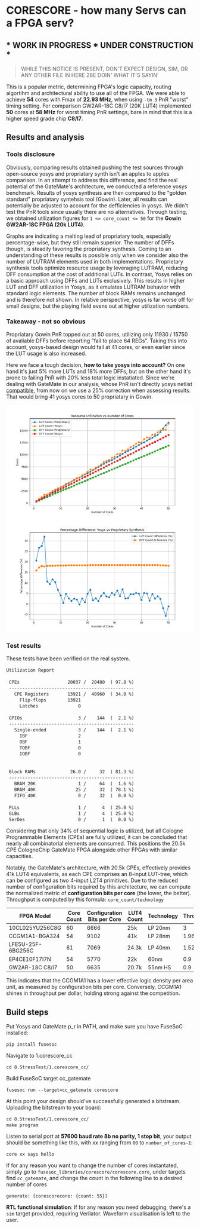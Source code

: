 # CORESCORE - how many Servs can a FPGA serv?
## * WORK IN PROGRESS * UNDER CONSTRUCTION *
> WHILE THIS NOTICE IS PRESENT, DON'T EXPECT DESIGN, SIM, OR ANY OTHER FILE IN HERE 2BE DOIN' WHAT IT'S SAYIN'

This is a popular metric, determining FPGA's logic capacity, routing algortihm and architectural ability to use all of the FPGA. We were able to achieve **54** cores with Fmax of **22.93 MHz**, when using `-tm 3` PnR "worst" timing setting. For comparison GW2AR-18C C8/I7 (20K LUT4) implemented **50** cores at **58 MHz** for worst timing PnR settings, bare in mind that this is a higher speed grade chip **C8/I7**.  

## Results and analysis
### Tools disclosure
Obviously, comparing results obtained pushing the test sources through open-source yosys and propriatary synth isn't an apples to apples comparison. In an attempt to address this difference, and find the real potential of the GateMate's architecture, we conducted a reference yosys benchmark. Results of yosys synthesis are then compared to the "golden standard" propriatary syntehsis tool (Gowin). Later, all results can potentially be adjusted to account for the defficiencies in yosys. We didn't test the PnR tools since usually there are no alternatives. 
Through testing, we obtained utilization figures for `1 <= core_count <= 50` for the **Gowin GW2AR-18C FPGA (20k LUT4)**. 

Graphs are indicating a melting lead of propriatary tools, especially percentage-wise, but they still remain superior. The number of DFFs though, is steadily favoring the propriatary synthesis. Coming to an understanding of these results is possible only when we consider also the number of LUTRAM elements used in both implementations. Proprietary synthesis tools optimize resource usage by leveraging LUTRAM, reducing DFF consumption at the cost of additional LUTs. In contrast, Yosys relies on a basic approach using DFFs and LUTs exclusively. This results in higher LUT and DFF utilization in Yosys, as it emulates LUTRAM behavior with standard logic elements. The number of block RAMs remains unchanged and is therefore not shown. In relative perspective, yosys is far worse off for small designs, but the playing field evens out at higher utilization numbers. 

### Takeaway - not so obvious
Propriatary Gowin PnR topped out at 50 cores, utilizing only <td>11930 / 15750</td> of avaliable DFFs before reporting "fail to place 64 REGs". Taking this into account, yosys-based design would fail at 41 cores, or even earlier since the LUT usage is also increased. 

Here we face a tough decision, **how to take yosys into account?** On one hand it's just 5% more LUTs and 18% more DFFs, but on the other hand it's prone to failing PnR with 20% less total logic instatiated. Since we're dealing with GateMate in our analysis, whose PnR isn't directly yosys netlist [compatible](https://github.com/chili-chips-ba/openCologne/issues/28#issuecomment-2353907213), from now on we use a 25% correction when assessing results. That would bring 41 yosys cores to 50 propriatary in Gowin.

![figure1](absutil.png)
![figure1](relutil.png)
### Test results
These tests have been verified on the real system.
```
Utilization Report

 CPEs                  20037 /  20480  ( 97.8 %)
 -----------------------------------------------
   CPE Registers       13921 /  40960  ( 34.0 %)
     Flip-flops        13921
     Latches               0

 GPIOs                     3 /    144  (  2.1 %)
 -----------------------------------------------
   Single-ended            3 /    144  (  2.1 %)
     IBF                   2
     OBF                   1
     TOBF                  0
     IOBF                  0


 Block RAMs             26.0 /     32  ( 81.3 %)
 -----------------------------------------------
   BRAM_20K                1 /     64  (  1.6 %)
   BRAM_40K               25 /     32  ( 78.1 %)
   FIFO_40K                0 /     32  (  0.0 %)

 PLLs                      1 /      4  ( 25.0 %)
 GLBs                      1 /      4  ( 25.0 %)
 SerDes                    0 /      1  (  0.0 %)
```

Considering that only 34% of sequential logic is utilized, but all Cologne Programmable Elements (CPEs) are fully utilized, it can be concluded that nearly all combinatorial elements are consumed. This positions the 20.5k CPE CologneChip GateMate FPGA alongside other FPGAs with similar capacities. 


Notably, the GateMate's architecture, with 20.5k CPEs, effectively provides 41k LUT4 equivalents, as each CPE comprises an 8-input LUT-tree, which can be configured as two 4-input L2T4 primitives. Due to the reduced number of configuration bits required by this architecture, we can compute the normalized metric of **configuration bits per core** (the lower, the better). Throughput is computed by this formula: `core_count/technology`

| FPGA Model         | Core Count | Configuration Bits per Core | LUT4 Count | Technology | Throughput |
|--------------------|-----------|-----------------------------|------------|------------|-------------|
| 10CL025YU256C8G   | 60        | 6666                        | 25k          | LP 20nm    | 3        |
| CCGM1A1-BGA324    | 54        | 9102                        | 41k        | LP 28nm    |    1.964     |
| LFE5U-25F-6BG256C | 61        | 7069                        | 24.3k      | LP 40nm    | 1.525        |
| EP4CE10F17I7N     | 54        | 5770                        | 22k       | 60nm       | 0.9        |
| GW2AR-18C C8/I7   | 50        | 6635                        | 20.7k       | 55nm HS | 0.9         |


This indicates that the CCGM1A1 has a lower effective logic density per area unit, as measured by configuration bits per core. Conversely, CCGM1A1 shines in throughput per dollar, holding strong against the competition.

## Build steps
Put Yosys and GateMate p_r in PATH, and make sure you have FuseSoC installed:
```
pip install fusesoc
```
Navigate to 1.corescore_cc
```
cd 8.StressTest/1.corescore_cc/
```
Build FuseSoC target cc_gatemate
```
fusesoc run --target=cc_gatemate corescore
```

At this point your design should've successfully generated a bitstream. Uploading the bitstream to your board:
```
cd 8.StressTest/1.corescore_cc/
make program
```
Listen to serial port at **57600 baud rate 8b no parity, 1 stop bit**, your output should be something like this, with xx ranging from `00` to `number_of_cores-1`:
```
core xx says hello
```

If for any reason you want to change the number of cores instantated, simply go to `fusesoc_libraries/corescore/corescore.core`, under targets find `cc_gatemate`, and change the count in the following line to a desired number of cores
```
generate: [corescorecore: {count: 55}]
```
**RTL functional simulation**:
If for any reason you need debugging, there's a `sim` target provided, requiring Verilator. Waveform visualisation is left to the user.

